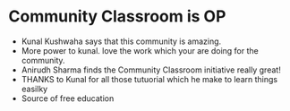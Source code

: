 # Community Classroom is OP

- Kunal Kushwaha says that this community is amazing.
- More power to kunal. love the work which your are doing for the community.
- Anirudh Sharma finds the Community Classroom initiative really great!
- THANKS to Kunal for all those tutuorial which he make to learn things easilky
- Source of free education

